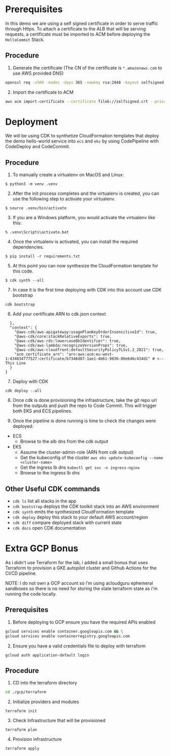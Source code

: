 # Prerequisites

In this demo we are using a self signed certificate in order to serve traffic through Https.
To attach a certificate to the ALB that will be serving requests, a certificate must be imported to ACM before deploying the `HelloCommit` Stack.

## Procedure


1. Generate the certificate (The CN of the certificate is `*.amazonaws.com` to use AWS provided DNS)

```bash
openssl req -x509 -nodes -days 365 -newkey rsa:2048 -keyout selfsigned.key -out selfsigned.crt -subj "/CN=*.amazonaws.com"
```

2. Import the certificate to ACM

```bash
aws acm import-certificate --certificate fileb://selfsigned.crt --private-key fileb://selfsigned.key --tags Key=Name,Value=self-signed-demo
```

# Deployment

We will be using CDK to synthetize CloudFormation templates that deploy the demo hello-world service into `ecs` and `eks` by using CodePipeline with CodeDeploy and CodeCommit.

## Procedure

1. To manually create a virtualenv on MacOS and Linux:

```
$ python3 -m venv .venv
```

2. After the init process completes and the virtualenv is created, you can use the following
step to activate your virtualenv.

```
$ source .venv/bin/activate
```

3. If you are a Windows platform, you would activate the virtualenv like this:

```
% .venv\Scripts\activate.bat
```

4. Once the virtualenv is activated, you can install the required dependencies.

```
$ pip install -r requirements.txt
```

5. At this point you can now synthesize the CloudFormation template for this code.

```
$ cdk synth --all
```

7. In case it is the first time deploying with CDK into this account use CDK bootstrap
```
cdk bootstrap
```

6. Add your certificate ARN to cdk.json context
```
  },
  "context": {
    "@aws-cdk/aws-apigateway:usagePlanKeyOrderInsensitiveId": true,
    "@aws-cdk/core:stackRelativeExports": true,
    "@aws-cdk/aws-rds:lowercaseDbIdentifier": true,
    "@aws-cdk/aws-lambda:recognizeVersionProps": true,
    "@aws-cdk/aws-cloudfront:defaultSecurityPolicyTLSv1.2_2021": true,
    "acm_certificate_arn": "arn:aws:acm:eu-west-1:434834777527:certificate/b7346d87-1ae1-4b61-9836-80e646c434d1" # <-- This Line
  }
}
```

7. Deploy with CDK
```
cdk deploy --all
```

8. Once cdk is done provisioning the infrastructure, take the git repo url from the outputs and push the repo to Code Commit. This will trigger both EKS and ECS pipelines.

9. Once the pipeline is done running is time to check the changes were deployed:
  
- ECS
  - Browse to the alb dns from the cdk output
- EKS
  - Assume the cluster-admin-role (ARN from cdk output)
  - Get the kubeconfig of the cluster `aws eks update-kubeconfig --name <cluster-name>`
  - Get the ingress lb dns `kubectl get svc -n ingress-nginx`
  - Browse to the ingress lb dns

## Other Useful CDK commands

 * `cdk ls`          list all stacks in the app
 * `cdk bootstrap`   deploys the CDK toolkit stack into an AWS environment
 * `cdk synth`       emits the synthesized CloudFormation template
 * `cdk deploy`      deploy this stack to your default AWS account/region
 * `cdk diff`        compare deployed stack with current state
 * `cdk docs`        open CDK documentation

# Extra GCP Bonus

As i didn't use Terraform for the lab, i added a small bonus that uses Terraform to provision a GKE autopilot cluster and Github Actions for the CI/CD pipeline.

NOTE: I do not own a GCP account so i'm using acloudguru ephemeral sandboxes so there is no need for storing the state terraform state as i'm running the code locally.

## Prerequisites

1. Before deploying to GCP ensure you have the required APIs enabled
```bash
gcloud services enable container.googleapis.com && \
gcloud services enable containerregistry.googleapis.com 
```

2. Ensure you have a valid credentials file to deploy with terraform
```
gcloud auth application-default login
```

## Procedure

1. CD into the terraform directory
```bash
cd ./gcp/terraform
```

2. Initialize providers and modules
```
terraform init
```

3. Check Infrastructure that will be provisioned
```
terraform plan
```

4. Provision infrastructure
```
terraform apply
```